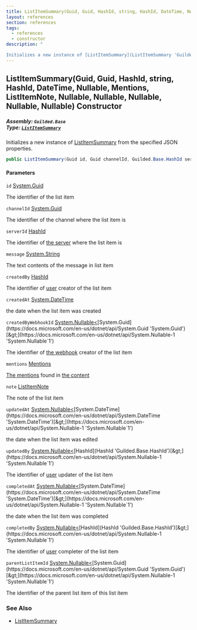 ```yaml
---
title: ListItemSummary(Guid, Guid, HashId, string, HashId, DateTime, Nullable<Guid>, Mentions, ListItemNote, Nullable<DateTime>, Nullable<HashId>, Nullable<DateTime>, Nullable<HashId>, Nullable<Guid>)
layout: references
section: references
tags:
  - references
  - constructor
description: "

Initializes a new instance of [ListItemSummary](ListItemSummary 'Guilded.Base.Content.ListItemSummary') from the specified JSON properties."
---
```


## ListItemSummary(Guid, Guid, HashId, string, HashId, DateTime, Nullable<Guid>, Mentions, ListItemNote, Nullable<DateTime>, Nullable<HashId>, Nullable<DateTime>, Nullable<HashId>, Nullable<Guid>) Constructor
##### **Assembly:** `Guilded.Base`<br/>**Type:** [`ListItemSummary`](ListItemSummary 'Guilded.Base.Content.ListItemSummary')

Initializes a new instance of [ListItemSummary](ListItemSummary 'Guilded.Base.Content.ListItemSummary') from the specified JSON properties.

```csharp
public ListItemSummary(Guid id, Guid channelId, Guilded.Base.HashId serverId, string message, Guilded.Base.HashId createdBy, System.DateTime createdAt, System.Nullable<Guid> createdByWebhookId=null, Guilded.Base.Content.Mentions? mentions=null, Guilded.Base.Content.ListItemNote? note=null, System.Nullable<System.DateTime> updatedAt=null, System.Nullable<Guilded.Base.HashId> updatedBy=null, System.Nullable<System.DateTime> completedAt=null, System.Nullable<Guilded.Base.HashId> completedBy=null, System.Nullable<Guid> parentListItemId=null);
```
#### Parameters

<a name='Guilded.Base.Content.ListItemSummary.ListItemSummary(Guid,Guid,Guilded.Base.HashId,string,Guilded.Base.HashId,System.DateTime,System.Nullable_Guid_,Guilded.Base.Content.Mentions,Guilded.Base.Content.ListItemNote,System.Nullable_System.DateTime_,System.Nullable_Guilded.Base.HashId_,System.Nullable_System.DateTime_,System.Nullable_Guilded.Base.HashId_,System.Nullable_Guid_).id'></a>

`id` [System.Guid](https://docs.microsoft.com/en-us/dotnet/api/System.Guid 'System.Guid')

The identifier of the list item

<a name='Guilded.Base.Content.ListItemSummary.ListItemSummary(Guid,Guid,Guilded.Base.HashId,string,Guilded.Base.HashId,System.DateTime,System.Nullable_Guid_,Guilded.Base.Content.Mentions,Guilded.Base.Content.ListItemNote,System.Nullable_System.DateTime_,System.Nullable_Guilded.Base.HashId_,System.Nullable_System.DateTime_,System.Nullable_Guilded.Base.HashId_,System.Nullable_Guid_).channelId'></a>

`channelId` [System.Guid](https://docs.microsoft.com/en-us/dotnet/api/System.Guid 'System.Guid')

The identifier of the channel where the list item is

<a name='Guilded.Base.Content.ListItemSummary.ListItemSummary(Guid,Guid,Guilded.Base.HashId,string,Guilded.Base.HashId,System.DateTime,System.Nullable_Guid_,Guilded.Base.Content.Mentions,Guilded.Base.Content.ListItemNote,System.Nullable_System.DateTime_,System.Nullable_Guilded.Base.HashId_,System.Nullable_System.DateTime_,System.Nullable_Guilded.Base.HashId_,System.Nullable_Guid_).serverId'></a>

`serverId` [HashId](HashId 'Guilded.Base.HashId')

The identifier of [the server](Server 'Guilded.Base.Servers.Server') where the list item is

<a name='Guilded.Base.Content.ListItemSummary.ListItemSummary(Guid,Guid,Guilded.Base.HashId,string,Guilded.Base.HashId,System.DateTime,System.Nullable_Guid_,Guilded.Base.Content.Mentions,Guilded.Base.Content.ListItemNote,System.Nullable_System.DateTime_,System.Nullable_Guilded.Base.HashId_,System.Nullable_System.DateTime_,System.Nullable_Guilded.Base.HashId_,System.Nullable_Guid_).message'></a>

`message` [System.String](https://docs.microsoft.com/en-us/dotnet/api/System.String 'System.String')

The text contents of the message in list item

<a name='Guilded.Base.Content.ListItemSummary.ListItemSummary(Guid,Guid,Guilded.Base.HashId,string,Guilded.Base.HashId,System.DateTime,System.Nullable_Guid_,Guilded.Base.Content.Mentions,Guilded.Base.Content.ListItemNote,System.Nullable_System.DateTime_,System.Nullable_Guilded.Base.HashId_,System.Nullable_System.DateTime_,System.Nullable_Guilded.Base.HashId_,System.Nullable_Guid_).createdBy'></a>

`createdBy` [HashId](HashId 'Guilded.Base.HashId')

The identifier of [user](User 'Guilded.Base.Users.User') creator of the list item

<a name='Guilded.Base.Content.ListItemSummary.ListItemSummary(Guid,Guid,Guilded.Base.HashId,string,Guilded.Base.HashId,System.DateTime,System.Nullable_Guid_,Guilded.Base.Content.Mentions,Guilded.Base.Content.ListItemNote,System.Nullable_System.DateTime_,System.Nullable_Guilded.Base.HashId_,System.Nullable_System.DateTime_,System.Nullable_Guilded.Base.HashId_,System.Nullable_Guid_).createdAt'></a>

`createdAt` [System.DateTime](https://docs.microsoft.com/en-us/dotnet/api/System.DateTime 'System.DateTime')

the date when the list item was created

<a name='Guilded.Base.Content.ListItemSummary.ListItemSummary(Guid,Guid,Guilded.Base.HashId,string,Guilded.Base.HashId,System.DateTime,System.Nullable_Guid_,Guilded.Base.Content.Mentions,Guilded.Base.Content.ListItemNote,System.Nullable_System.DateTime_,System.Nullable_Guilded.Base.HashId_,System.Nullable_System.DateTime_,System.Nullable_Guilded.Base.HashId_,System.Nullable_Guid_).createdByWebhookId'></a>

`createdByWebhookId` [System.Nullable&lt;](https://docs.microsoft.com/en-us/dotnet/api/System.Nullable-1 'System.Nullable`1')[System.Guid](https://docs.microsoft.com/en-us/dotnet/api/System.Guid 'System.Guid')[&gt;](https://docs.microsoft.com/en-us/dotnet/api/System.Nullable-1 'System.Nullable`1')

The identifier of [the webhook](Webhook 'Guilded.Base.Servers.Webhook') creator of the list item

<a name='Guilded.Base.Content.ListItemSummary.ListItemSummary(Guid,Guid,Guilded.Base.HashId,string,Guilded.Base.HashId,System.DateTime,System.Nullable_Guid_,Guilded.Base.Content.Mentions,Guilded.Base.Content.ListItemNote,System.Nullable_System.DateTime_,System.Nullable_Guilded.Base.HashId_,System.Nullable_System.DateTime_,System.Nullable_Guilded.Base.HashId_,System.Nullable_Guid_).mentions'></a>

`mentions` [Mentions](Mentions 'Guilded.Base.Content.Mentions')

[The mentions](Mentions 'Guilded.Base.Content.Mentions') found in [the content](Message 'Guilded.Base.Content.Message')

<a name='Guilded.Base.Content.ListItemSummary.ListItemSummary(Guid,Guid,Guilded.Base.HashId,string,Guilded.Base.HashId,System.DateTime,System.Nullable_Guid_,Guilded.Base.Content.Mentions,Guilded.Base.Content.ListItemNote,System.Nullable_System.DateTime_,System.Nullable_Guilded.Base.HashId_,System.Nullable_System.DateTime_,System.Nullable_Guilded.Base.HashId_,System.Nullable_Guid_).note'></a>

`note` [ListItemNote](ListItemNote 'Guilded.Base.Content.ListItemNote')

The note of the list item

<a name='Guilded.Base.Content.ListItemSummary.ListItemSummary(Guid,Guid,Guilded.Base.HashId,string,Guilded.Base.HashId,System.DateTime,System.Nullable_Guid_,Guilded.Base.Content.Mentions,Guilded.Base.Content.ListItemNote,System.Nullable_System.DateTime_,System.Nullable_Guilded.Base.HashId_,System.Nullable_System.DateTime_,System.Nullable_Guilded.Base.HashId_,System.Nullable_Guid_).updatedAt'></a>

`updatedAt` [System.Nullable&lt;](https://docs.microsoft.com/en-us/dotnet/api/System.Nullable-1 'System.Nullable`1')[System.DateTime](https://docs.microsoft.com/en-us/dotnet/api/System.DateTime 'System.DateTime')[&gt;](https://docs.microsoft.com/en-us/dotnet/api/System.Nullable-1 'System.Nullable`1')

the date when the list item was edited

<a name='Guilded.Base.Content.ListItemSummary.ListItemSummary(Guid,Guid,Guilded.Base.HashId,string,Guilded.Base.HashId,System.DateTime,System.Nullable_Guid_,Guilded.Base.Content.Mentions,Guilded.Base.Content.ListItemNote,System.Nullable_System.DateTime_,System.Nullable_Guilded.Base.HashId_,System.Nullable_System.DateTime_,System.Nullable_Guilded.Base.HashId_,System.Nullable_Guid_).updatedBy'></a>

`updatedBy` [System.Nullable&lt;](https://docs.microsoft.com/en-us/dotnet/api/System.Nullable-1 'System.Nullable`1')[HashId](HashId 'Guilded.Base.HashId')[&gt;](https://docs.microsoft.com/en-us/dotnet/api/System.Nullable-1 'System.Nullable`1')

The identifier of [user](User 'Guilded.Base.Users.User') updater of the list item

<a name='Guilded.Base.Content.ListItemSummary.ListItemSummary(Guid,Guid,Guilded.Base.HashId,string,Guilded.Base.HashId,System.DateTime,System.Nullable_Guid_,Guilded.Base.Content.Mentions,Guilded.Base.Content.ListItemNote,System.Nullable_System.DateTime_,System.Nullable_Guilded.Base.HashId_,System.Nullable_System.DateTime_,System.Nullable_Guilded.Base.HashId_,System.Nullable_Guid_).completedAt'></a>

`completedAt` [System.Nullable&lt;](https://docs.microsoft.com/en-us/dotnet/api/System.Nullable-1 'System.Nullable`1')[System.DateTime](https://docs.microsoft.com/en-us/dotnet/api/System.DateTime 'System.DateTime')[&gt;](https://docs.microsoft.com/en-us/dotnet/api/System.Nullable-1 'System.Nullable`1')

the date when the list item was completed

<a name='Guilded.Base.Content.ListItemSummary.ListItemSummary(Guid,Guid,Guilded.Base.HashId,string,Guilded.Base.HashId,System.DateTime,System.Nullable_Guid_,Guilded.Base.Content.Mentions,Guilded.Base.Content.ListItemNote,System.Nullable_System.DateTime_,System.Nullable_Guilded.Base.HashId_,System.Nullable_System.DateTime_,System.Nullable_Guilded.Base.HashId_,System.Nullable_Guid_).completedBy'></a>

`completedBy` [System.Nullable&lt;](https://docs.microsoft.com/en-us/dotnet/api/System.Nullable-1 'System.Nullable`1')[HashId](HashId 'Guilded.Base.HashId')[&gt;](https://docs.microsoft.com/en-us/dotnet/api/System.Nullable-1 'System.Nullable`1')

The identifier of [user](User 'Guilded.Base.Users.User') completer of the list item

<a name='Guilded.Base.Content.ListItemSummary.ListItemSummary(Guid,Guid,Guilded.Base.HashId,string,Guilded.Base.HashId,System.DateTime,System.Nullable_Guid_,Guilded.Base.Content.Mentions,Guilded.Base.Content.ListItemNote,System.Nullable_System.DateTime_,System.Nullable_Guilded.Base.HashId_,System.Nullable_System.DateTime_,System.Nullable_Guilded.Base.HashId_,System.Nullable_Guid_).parentListItemId'></a>

`parentListItemId` [System.Nullable&lt;](https://docs.microsoft.com/en-us/dotnet/api/System.Nullable-1 'System.Nullable`1')[System.Guid](https://docs.microsoft.com/en-us/dotnet/api/System.Guid 'System.Guid')[&gt;](https://docs.microsoft.com/en-us/dotnet/api/System.Nullable-1 'System.Nullable`1')

The identifier of the parent list item of this list item

### See Also
- [ListItemSummary](ListItemSummary 'Guilded.Base.Content.ListItemSummary')